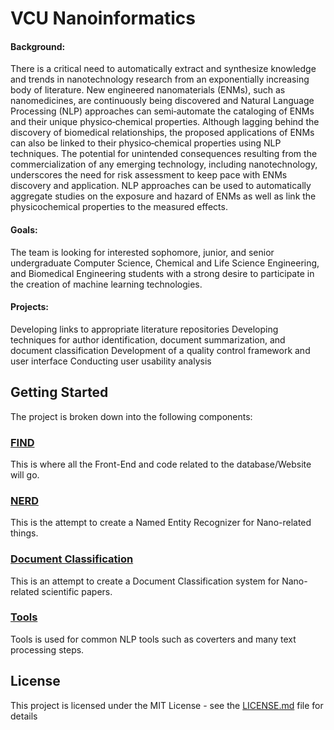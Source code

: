 # VCU Nanoinformatics 

#### Background: 

There is a critical need to automatically extract and synthesize knowledge and trends in nanotechnology research from an exponentially increasing body of literature. New engineered nanomaterials (ENMs), such as nanomedicines, are continuously being discovered and Natural Language Processing (NLP) approaches can semi‐automate the cataloging of ENMs and their unique physico‐chemical properties. Although lagging behind the discovery of biomedical relationships, the proposed applications of ENMs can also be linked to their physico‐chemical properties using NLP techniques. The potential for unintended consequences resulting from the commercialization of any emerging technology, including nanotechnology, underscores the need for risk assessment to keep pace with ENMs discovery and application. NLP approaches can be used to automatically aggregate studies on the exposure and hazard of ENMs as well as link the physicochemical properties to the measured effects.

#### Goals: 

The team is looking for interested sophomore, junior, and senior undergraduate Computer Science, Chemical and Life Science Engineering, and Biomedical Engineering students with a strong desire to participate in the creation of machine learning technologies.

#### Projects:

Developing links to appropriate literature repositories
Developing techniques for author identification, document summarization, and document classification
Development of a quality control framework and user interface
Conducting user usability analysis

## Getting Started

The project is broken down into the following components:

### [FIND](https://github.com/bmcinnes/VCU-VIP-Nanoinformatics/tree/master/FIND) 

This is where all the Front-End and code related to the database/Website will go.

### [NERD](https://github.com/bmcinnes/VCU-VIP-Nanoinformatics/tree/master/NERD) 

This is the attempt to create a Named Entity Recognizer for Nano-related things.

### [Document Classification](https://github.com/bmcinnes/VCU-VIP-Nanoinformatics/tree/master/NERD)

This is an attempt to create a Document Classification system for Nano-related scientific papers.

### [Tools](https://github.com/bmcinnes/VCU-VIP-Nanoinformatics/tree/master/Tools)

Tools is used for common NLP tools such as coverters and many text processing steps.

## License

This project is licensed under the MIT License - see the [LICENSE.md](LICENSE.md) file for details

